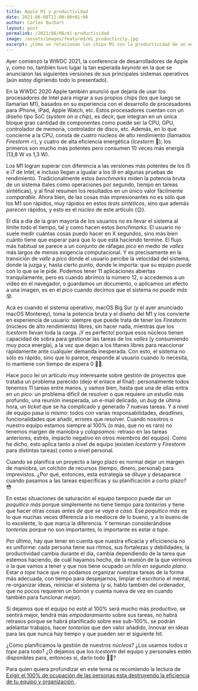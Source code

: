 ```yaml
---
title: Apple M1 y productividad
date: 2021-06-08T11:00:00+01:00
author: Carlos Buchart
layout: post
permalink: /2021/06/08/m1-productividad
image: /assets/images/featured/m1_productivity.jpg
excerpt: ¿Cómo se relacionan los chips M1 con la productividad de un equipo?
---
```

Ayer comienzó la WWDC 2021, la conferencia de desarrolladores de Apple y, como no, también tuvo lugar la tan esperada _keynote_ en la que se anunciaron las siguientes versiones de sus principales sistemas operativos (aún estoy digiriendo todo lo presentado).

En la WWDC 2020 Apple también anunció que dejaría de usar los procesadores de Intel para migrar a sus propios chips (los que luego se llamarían M1), basados en su experiencia con el desarrollo de procesadores para iPhone, iPad, Apple Watch, etc. Estos procesadores cuentan con un diseño tipo SoC (_system on a chip_), es decir, que integran en un única bloque gran cantidad de componentes como puede ser la CPU, GPU, controlador de memoria, controlador de disco, etc. Además, en lo que concierne a la CPU, consta de cuatro núcleos de alto rendimiento (llamados _Firestorm_ 🔥), y cuatro de alta eficiencia energética (_Icestorm_ 🧊); los primeros son mucho más potentes pero consumen 10 veces más energía (13,8 W vs 1,3 W).

Los M1 logran superar con diferencia a las versiones más potentes de los i5 e i7 de Intel, e incluso llegan a igualar a los i9 en algunas pruebas de rendimiento. Tradicionalmente estos _benchmarks_ miden la potencia bruta de un sistema (tales como operaciones por segundo, tiempo en tareas sintéticas), y al final resumen los resultados en un único valor fácilmente _comparable_. Ahora bien, de las cosas más impresionantes no es sólo que los M1 son rápidos, muy rápidos en estos _tests sintéticos_, sino que además _parecen_ rápidos, y esto es el _núcleo_ de este artículo (😉).

El día a día de la gran mayoría de los usuarios no es llevar el sistema al límite todo el tiempo, tal y como hacen estos _benchmarks_. El usuario no suele medir cuántas cosas puedo hacer en X segundos, sino más bien cuánto tiene que esperar para que lo que está haciendo termine. El flujo más habitual se parece a un conjunto de ráfagas _pico_ en medio de _valles_ más largos de menos exigencia computacional. Y es precisamente en la transición de _valle_ a _pico_ donde el usuario percibe la velocidad del sistema, donde la juzga y, hasta cierto punto, donde le importa: que su equipo _puede_ con lo que se le pide. Podemos tener 11 aplicaciones abiertas tranquilamente, pero es cuando abrimos la número 12, o accedemos a un vídeo en el navegador, o guardamos un documento, o aplicamos un efecto a una imagen, es en el _pico_ cuando decimos que el sistema _no puede más_ 😰.

Acá es cuando el sistema operativo, macOS Big Sur (y el ayer anunciado macOS Monterey), toma la potencia bruta y el diseño del M1 y los convierte en experiencia de usuario: siempre que puede trata de tener los _Firestorm_ (núcleos de alto rendimiento) libres, sin hacer nada, mientras que los _Icestorm_ llevan toda la carga. ¡Y es perfecto! porque esos núcleos tienen capacidad de sobra para gestionar las tareas de los _valles_ (y consumiendo muy poca energía), a la vez que dejan a los titanes libres para reaccionar rápidamente ante cualquier demanda inesperada. Con esto, el sistema no sólo es rápido, sino que lo parece, responde al usuario cuando lo necesita, lo mantiene con tiempo de espera 0 👍🏼.

Hace poco leí un artículo muy interesante sobre gestión de proyectos que trataba un problema parecido (dejo el enlace al final): personalmente todos tenemos 11 tareas entre manos, y vamos bien, hasta que una de ellas entra en un _pico_: un problema difícil de resolver o que requiere un estudio más profundo, una reunión inesperada, un e-mail delicado, un _bug_ de última hora, un _ticket_ que se ha complicado y generado 7 nuevas tareas. Y a nivel de equipo pasa lo mismo: todos con varias responsabilidades, _deadlines_, funcionalidades que añadir, errores que resolver. Cuando nosotros o nuestro equipo estamos siempre al 100% (o más, que no es raro) no tenemos margen de maniobra y _colapsamos_: retraso en las tareas anteriores, estrés, impacto negativo en otros miembros del equipo). Como he dicho, esto aplica tanto a nivel de equipo (existen _Icestorm_ y _Firestorm_ para distintas tareas) como a nivel personal.

Cuando se planifica un proyecto a largo plazo es normal dejar un margen de maniobra, un colchón de recursos (tiempo, dinero, personal) para imprevistos. ¿Por qué, entonces, esta estrategia se diluye y desaparece cuando pasamos a las tareas específicas y su planificación a corto plazo? 😳

En estas situaciones de saturación el equipo tampoco puede dar un _poquitico más_ porque simplemente no tiene tiempo para _tonterías_ y tiene que hacer otras cosas _antes de que se vaya a casa_. Ese _poquitico más_ es lo que muchas veces diferencia a lo mediocre de lo bueno, y a lo bueno de lo excelente, lo que marca la diferencia. Y terminan considerándose _tonterías_ porque no son importantes, lo importante es estar _a tope_.

Por último, hay que tener en cuenta que nuestra eficacia y eficiciencia no es uniforme: cada persona tiene sus ritmos, sus fortalezas y debilidades, la productividad cambia durante el día, cambia dependiendo de la tarea que estemos haciendo, de cuál hayamos hecho, de la reunión de la que venimos o la que vamos a tener y que nos tiene ocupado un _hilo en segundo plano_. Estar _a tope_ hace que no podamos organizar nuestras tareas de la forma más adecuada, con tiempo para despejarnos, limpiar el escritorio el mental, re-organizar ideas, reiniciar el sistema (y sí, hablo también del ordenador, que no pocos requieren un borrón y cuenta nueva de vez en cuando también para funcionar mejor).

Si dejamos que el equipo no esté al 100% será mucho más productivo, se sentirá mejor, tendrá más _empodaramiento_ sobre sus tareas, no habrá retrasos porque se habrá planificado sobre ese sub-100%, se podrán adelantar trabajos, hacer _tonterías_ que den valor añadido, innovar en ideas para las que nunca hay tiempo y que pueden ser el siguiente _hit_.

¿Cómo planificamos la gestión de nuestros _núcleos_? ¿Los usamos todos _a tope_ para todo? ¿O dejamos que los _Icestorm_ del equipo y personales estén disponibles para, entonces sí, darlo todo 💪🏼?

Para quien quiera profundizar en este tema os recomiendo la lectura de [Exigir el 100% de ocupación de las personas esta destruyendo la eficiencia de tu equipo y organización
](http://www.lecciones-aprendidas.info/2020/12/de-coleccion-exigir-el-100-de-ocupacion.html).

